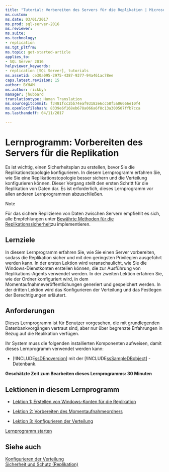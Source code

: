 ```yaml
---
title: "Tutorial: Vorbereiten des Servers für die Replikation | Microsoft-Dokumentation"
ms.custom: 
ms.date: 03/01/2017
ms.prod: sql-server-2016
ms.reviewer: 
ms.suite: 
ms.technology:
- replication
ms.tgt_pltfrm: 
ms.topic: get-started-article
applies_to:
- SQL Server 2016
helpviewer_keywords:
- replication [SQL Server], tutorials
ms.assetid: ce30a095-2975-4387-9377-94a461ac78ee
caps.latest.revision: 15
author: BYHAM
ms.author: rickbyh
manager: jhubbard
translationtype: Human Translation
ms.sourcegitcommit: f3481fcc2bb74eaf93182e6cc58f5a06666e10f4
ms.openlocfilehash: 8339e6f168eb678a066a6f8c13a300507ffb7cca
ms.lasthandoff: 04/11/2017

---
```

# <a name="tutorial-preparing-the-server-for-replication"></a>Lernprogramm: Vorbereiten des Servers für die Replikation
Es ist wichtig, einen Sicherheitsplan zu erstellen, bevor Sie die Replikationstopologie konfigurieren. In diesem Lernprogramm erfahren Sie, wie Sie eine Replikationstopologie besser sichern und die Verteilung konfigurieren können. Dieser Vorgang stellt den ersten Schritt für die Replikation von Daten dar. Es ist erforderlich, dieses Lernprogramm vor allen anderen Lernprogrammen abzuschließen.  
  
> [!NOTE]  
> Für das sichere Replizieren von Daten zwischen Servern empfiehlt es sich, alle Empfehlungen unter [Bewährte Methoden für die Replikationssicherheit](../../relational-databases/replication/security/replication-security-best-practices.md)zu implementieren.  
  
## <a name="what-you-will-learn"></a>Lernziele  
In diesem Lernprogramm erfahren Sie, wie Sie einen Server vorbereiten, sodass die Replikation sicher und mit den geringsten Privilegien ausgeführt werden kann. In der ersten Lektion wird veranschaulicht, wie Sie die Windows-Dienstkonten erstellen können, die zur Ausführung von Replikations-Agents verwendet werden. In der zweiten Lektion erfahren Sie, wie der Ordner konfiguriert wird, in dem Momentaufnahmeveröffentlichungen generiert und gespeichert werden. In der dritten Lektion wird das Konfigurieren der Verteilung und das Festlegen der Berechtigungen erläutert.  
  
## <a name="requirements"></a>Anforderungen  
Dieses Lernprogramm ist für Benutzer vorgesehen, die mit grundlegenden Datenbankvorgängen vertraut sind, aber nur über begrenzte Erfahrungen in Bezug auf die Replikation verfügen.  
  
Ihr System muss die folgenden installierten Komponenten aufweisen, damit dieses Lernprogramm verwendet werden kann:  
  
-   [!INCLUDE[ssDEnoversion](../../includes/ssdenoversion-md.md)] mit der [!INCLUDE[ssSampleDBobject](../../includes/sssampledbobject-md.md)] -Datenbank.  
  
**Geschätzte Zeit zum Bearbeiten dieses Lernprogramms: 30 Minuten**  
  
## <a name="lessons-in-this-tutorial"></a>Lektionen in diesem Lernprogramm  
  
-   [Lektion 1: Erstellen von Windows-Konten für die Replikation](../../relational-databases/replication/lesson-1-creating-windows-accounts-for-replication.md)  
  
-   [Lektion 2: Vorbereiten des Momentaufnahmeordners](../../relational-databases/replication/lesson-2-preparing-the-snapshot-folder.md)  
  
-   [Lektion 3: Konfigurieren der Verteilung](../../relational-databases/replication/lesson-3-configuring-distribution.md)  
  
[Lernprogramm starten](../../relational-databases/replication/lesson-1-creating-windows-accounts-for-replication.md)  
  
## <a name="see-also"></a>Siehe auch  
[Konfigurieren der Verteilung](../../relational-databases/replication/configure-distribution.md)  
[Sicherheit und Schutz &#40;Replikation&#41;](../../relational-databases/replication/security/security-and-protection-replication.md)  
  
  
  

